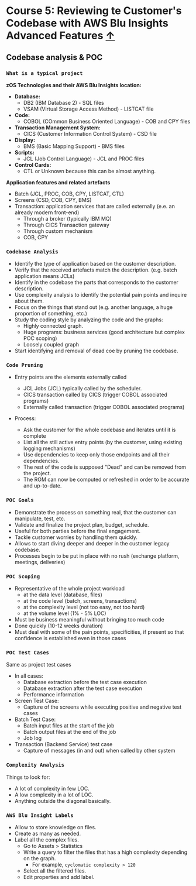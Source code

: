 # Course 5: Reviewing te Customer's Codebase with AWS Blu Insights Advanced Features [↑](../../README.md)

## Codebase analysis & POC

### `What is a typical project`
**zOS Technologies and their AWS Blu Insights location:**

- **Database:**
  - DB2 (IBM Database 2) - SQL files
  - VSAM (Virtual Storage Access Method) - LISTCAT file
- **Code:**
  - COBOL (COmmon Business Oriented Language) - COB and CPY files
- **Transaction Management System:**
  - CICS (Customer Information Control System) - CSD file
- **Display:**
  - BMS (Basic Mapping Support) - BMS files
- **Scripts:**
  - JCL (Job Control Language) - JCL and PROC files
- **Control Cards:**
  - CTL or Unknown because this can be almost anything.

**Application features and related artefacts**

- Batch (JCL, PROC, COB, CPY, LISTCAT, CTL)
- Screens (CSD, COB, CPY, BMS)
- Transaction: application services that are called externally (e.e. an already modern front-end)
  - Through a broker (typically IBM MQ)
  - Through CICS Transaction gateway
  - Through custom mechanism
  - COB, CPY

### `Codebase Analysis`
- Identify the type of application based on the customer description.
- Verify that the received artefacts match the description. (e.g. batch application means JCLs)
- Identify in the codebase the parts that corresponds to the customer description.
- Use complexity analysis to identify the potential pain points and inquire about them.
- Focus on the things that stand out (e.g. another language, a huge proportion of something, etc.)
- Study the coding style by analyzing the code and the graphs:
  - Highly connected graph.
  - Huge programs: business services (good architecture but complex POC scoping)
  - Loosely coupled graph
- Start identifying and removal of dead coe by pruning the codebase.


### `Code Pruning`
- Entry points are the elements externally called
  - JCL Jobs (JCL) typically called by the scheduler.
  - CICS transaction called by CICS (trigger COBOL associated programs)
  - Externally called transaction (trigger COBOL associated programs)

- Process:
  - Ask the customer for the whole codebase and iterates until it is complete
  - List all the still active entry points (by the customer, using existing logging mechanisms)
  - Use dependencies to keep only those endpoints and all their dependencies.
  - The rest of the code is supposed "Dead" and can be removed from the project.
  - The ROM can now be computed or refreshed in order to be accurate and up-to-date.

### `POC Goals`
- Demonstrate the process on something real, that the customer can manipulate, test, etc.
- Validate and finalize the project plan, budget, schedule.
- Useful for both parties before the final engagement.
- Tackle customer worries by handling them quickly.
- Allows to start diving deeper and deeper in the customer legacy codebase.
- Processes begin to be put in place with no rush (exchange platform, meetings, deliveries)

### `POC Scoping`
- Representative of the whole project workload
  - at the data level (database, files)
  - at the code level (batch, screens, transactions)
  - at the complexity level (not too easy, not too hard)
  - at the volume level (1% - 5% LOC)
- Must be business meaningful without bringing too much code
- Done quickly (10-12 weeks duration)
- Must deal with some of the pain points, specificities, if present so that confidence is established even in those cases

### `POC Test Cases`
Same as project test cases

- In all cases:
  - Database extraction before the test case execution
  - Database extraction after the test case execution
  - Performance information
- Screen Test Case:
  - Capture of the screens while executing positive and negative test cases
- Batch Test Case:
  - Batch input files at the start of the job
  - Batch output files at the end of the job
  - Job log
- Transaction (Backend Service) test case
  - Capture of messages (in and out) when called by other system

### `Complexity Analysis`
Things to look for:
- A lot of complexity in few LOC.
- A low complexity in a lot of LOC.
- Anything outside the diagonal basically.

### `AWS Blu Insight Labels`
- Allow to store knowledge on files.
- Create as many as needed.
- Label all the complex files.
  - Go to Assets > Statistics
  - Write a query to filter the files that has a high complexity depending on the graph.
    - For example, `cyclomatic complexity > 120`
  - Select all the filtered files.
  - Edit properties and add label.

